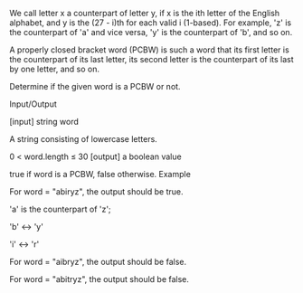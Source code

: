 We call letter x a counterpart of letter y, if x is the ith letter of the English alphabet, and y is the (27 - i)th for each valid i (1-based). For example, 'z' is the counterpart of 'a' and vice versa, 'y' is the counterpart of 'b', and so on.

A properly closed bracket word (PCBW) is such a word that its first letter is the counterpart of its last letter, its second letter is the counterpart of its last by one letter, and so on.

Determine if the given word is a PCBW or not.

Input/Output

[input] string word

A string consisting of lowercase letters.

0 < word.length ≤ 30
[output] a boolean value

true if word is a PCBW, false otherwise.
Example

For word = "abiryz", the output should be true.

'a' is the counterpart of 'z';

'b' <-> 'y'

'i' <-> 'r'

For word = "aibryz", the output should be false.

For word = "abitryz", the output should be false.

